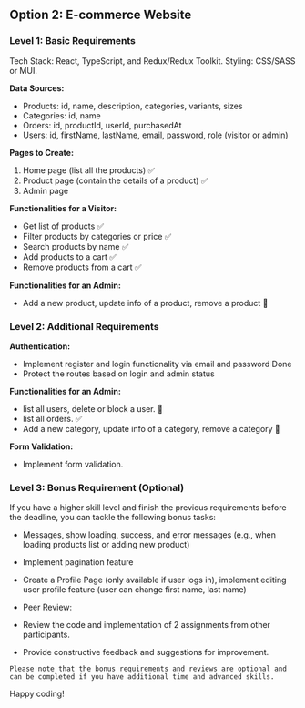 ## Option 2: E-commerce Website

### Level 1: Basic Requirements

Tech Stack: React, TypeScript, and Redux/Redux Toolkit. Styling: CSS/SASS or MUI.

**Data Sources:**

- Products: id, name, description, categories, variants, sizes
- Categories: id, name
- Orders: id, productId, userId, purchasedAt
- Users: id, firstName, lastName, email, password, role (visitor or admin)

**Pages to Create:**

1. Home page (list all the products) ✅
2. Product page (contain the details of a product) ✅
3. Admin page 

**Functionalities for a Visitor:**

- Get list of products  ✅
- Filter products by categories or price ✅
- Search products by name ✅
- Add products to a cart ✅
- Remove products from a cart ✅

**Functionalities for an Admin:**

- Add a new product, update info of a product, remove a product 🚀

### Level 2: Additional Requirements

**Authentication:**

- Implement register and login functionality via email and password Done
- Protect the routes based on login and admin status

**Functionalities for an Admin:**

- list all users, delete or block a user. 🚀
- list all orders. ✅
- Add a new category, update info of a category, remove a category 🚀

**Form Validation:**

- Implement form validation.

### Level 3: Bonus Requirement (Optional)

If you have a higher skill level and finish the previous requirements before the deadline, you can tackle the following bonus tasks:
- Messages, show loading, success, and error messages (e.g., when loading products list or adding new product) 
- Implement pagination feature 
- Create a Profile Page (only available if user logs in), implement editing user profile feature (user can change first name, last name)

- Peer Review:
- Review the code and implementation of 2 assignments from other participants.
- Provide constructive feedback and suggestions for improvement.

`Please note that the bonus requirements and reviews are optional and can be completed if you have additional time and advanced skills.`

Happy coding!
